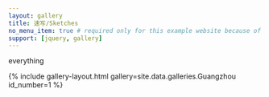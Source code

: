 ```yaml
---
layout: gallery
title: 速写/Sketches
no_menu_item: true # required only for this example website because of menu construction
support: [jquery, gallery]
---
```

everything

{% include gallery-layout.html gallery=site.data.galleries.Guangzhou id_number=1 %}

[license]: http://creativecommons.org/licenses/by-nc-sa/4.0/
[repo]: https://github.com/opieters/jekyll-gallery-example
